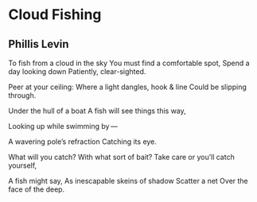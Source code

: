 # Cloud Fishing
## Phillis Levin
To fish from a cloud in the sky
You must find a comfortable spot,
Spend a day looking down
Patiently, clear-sighted.

Peer at your ceiling:
Where a light dangles, hook & line
Could be slipping through.

Under the hull of a boat
A fish will see things this way,

Looking up while swimming by —

A wavering pole’s refraction
Catching its eye.

What will you catch?
With what sort of bait?
Take care or you’ll catch yourself,

A fish might say,
As inescapable skeins of shadow
Scatter a net
Over the face of the deep.
